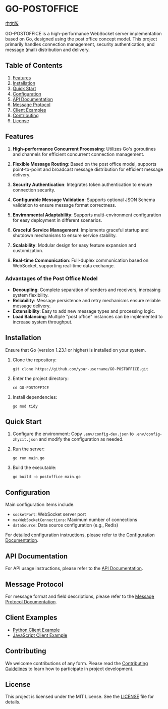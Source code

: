 # GO-POSTOFFICE

[中文版](README_CN.md)

GO-POSTOFFICE is a high-performance WebSocket server implementation based on Go, designed using the post office concept model. This project primarily handles connection management, security authentication, and message (mail) distribution and delivery.

## Table of Contents

1. [Features](#features)
2. [Installation](#installation)
3. [Quick Start](#quick-start)
4. [Configuration](#configuration)
5. [API Documentation](#api-documentation)
6. [Message Protocol](#message-protocol)
7. [Client Examples](#client-examples)
8. [Contributing](#contributing)
9. [License](#license)

## Features

1. **High-performance Concurrent Processing**: Utilizes Go's goroutines and channels for efficient concurrent connection management.

2. **Flexible Message Routing**: Based on the post office model, supports point-to-point and broadcast message distribution for efficient message delivery.

3. **Security Authentication**: Integrates token authentication to ensure connection security.

4. **Configurable Message Validation**: Supports optional JSON Schema validation to ensure message format correctness.

5. **Environmental Adaptability**: Supports multi-environment configuration for easy deployment in different scenarios.

6. **Graceful Service Management**: Implements graceful startup and shutdown mechanisms to ensure service stability.

7. **Scalability**: Modular design for easy feature expansion and customization.

8. **Real-time Communication**: Full-duplex communication based on WebSocket, supporting real-time data exchange.

### Advantages of the Post Office Model

- **Decoupling**: Complete separation of senders and receivers, increasing system flexibility.
- **Reliability**: Message persistence and retry mechanisms ensure reliable message delivery.
- **Extensibility**: Easy to add new message types and processing logic.
- **Load Balancing**: Multiple "post office" instances can be implemented to increase system throughput.

## Installation

Ensure that Go (version 1.23.1 or higher) is installed on your system.

1. Clone the repository:
   ```
   git clone https://github.com/your-username/GO-POSTOFFICE.git
   ```

2. Enter the project directory:
   ```
   cd GO-POSTOFFICE
   ```

3. Install dependencies:
   ```
   go mod tidy
   ```

## Quick Start

1. Configure the environment:
   Copy `.env/config-dev.json` to `.env/config-zhycit.json` and modify the configuration as needed.

2. Run the server:
   ```
   go run main.go
   ```

3. Build the executable:
   ```
   go build -o postoffice main.go
   ```

## Configuration

Main configuration items include:

- `socketPort`: WebSocket server port
- `maxWebSocketConnections`: Maximum number of connections
- `dataSource`: Data source configuration (e.g., Redis)

For detailed configuration instructions, please refer to the [Configuration Documentation](docs/configuration.md).

## API Documentation

For API usage instructions, please refer to the [API Documentation](docs/api.md).

## Message Protocol

For message format and field descriptions, please refer to the [Message Protocol Documentation](docs/message-protocol.md).

## Client Examples

- [Python Client Example](examples/python-client.py)
- [JavaScript Client Example](examples/js-client.js)

## Contributing

We welcome contributions of any form. Please read the [Contributing Guidelines](CONTRIBUTING.md) to learn how to participate in project development.

## License

This project is licensed under the MIT License. See the [LICENSE](LICENSE) file for details.
